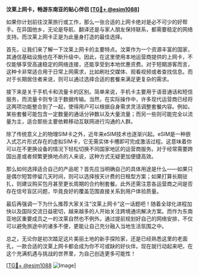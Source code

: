 **汶莱上网卡，畅游东南亚的贴心伴侣 [[TG💪+ @esim1088](https://t.me/s/esim1088)]**

如果你计划前往汶莱旅行或工作，那么一张合适的上网卡绝对是必不可少的好帮手。在异国他乡，无论是导航、翻译还是与家人朋友保持联系，都需要稳定的网络支持。而汶莱上网卡正是为此量身打造的最佳选择。

首先，让我们来了解一下汶莱上网卡的主要特点。汶莱作为一个资源丰富的国家，其通信基础设施也在不断升级中。因此，在这里使用本地运营商提供的上网卡，不仅能够享受高速稳定的网络连接，还能享受到本地优惠资费。对于短期游客而言，这种卡非常适合用于日常上网需求，比如刷社交媒体、观看视频或者查找信息。而对于长期居住者来说，则可以通过选择合适的套餐来满足更复杂的需求。

接下来是关于手机卡和流量卡的区别。简单来说，手机卡主要用于语音通话和短信服务，而流量卡则专注于数据传输。当然，在实际操作中，许多现代运营商已经将这两项功能整合到了一起，使得用户可以根据自身需求灵活调整套餐内容。例如，某些套餐可能包含一定数量的通话分钟数以及大量流量；而另一些则可能完全以流量为主，适合那些主要依赖移动互联网进行沟通的人群。

除了传统意义上的物理SIM卡之外，近年来eSIM技术也逐渐兴起。eSIM是一种嵌入式芯片形式存在的虚拟SIM卡，它无需实体卡槽即可完成激活过程。这意味着你可以在不更换设备的情况下轻松切换不同国家地区的运营商服务。对于经常需要跨国出差或者频繁更换地点的人来说，这种方式无疑更加便捷高效。

那么如何选择适合自己的产品呢？首先应当明确自己的具体用途是什么——如果只是偶尔短暂停留几天时间，则可以选择按天计费的日租型方案；如果打算长期驻扎，则建议购买包月甚至更长周期的合约制套餐。此外还需注意各运营商之间是否存在信号盲区问题，毕竟良好的覆盖范围直接关系到用户体验质量。

最后再强调一下为什么推荐大家关注“汶莱上网卡”这一话题吧！随着全球化进程加快以及国际交流日益密切，越来越多的人开始关注跨境通讯解决方案。而作为东南亚地区重要成员之一的汶莱自然也不例外。通过提前规划好自己的网络安排，不仅可以避免旅途中的诸多不便，更能让自己充分融入当地生活氛围之中。

总之，无论你是初次踏足这片美丽土地的新手探险家，还是已经熟悉这里的老面孔，一款合适的汶莱上网卡都会成为你不可或缺的好伙伴。现在就行动起来吧，在这个充满机遇与挑战的世界里，为自己创造更多可能性！

[[TG💪+ @esim1088](https://t.me/s/esim1088) ![Image](https://i.postimg.cc/4NQfJmqS/Snipaste-2025-05-13-00-14-12.png)]